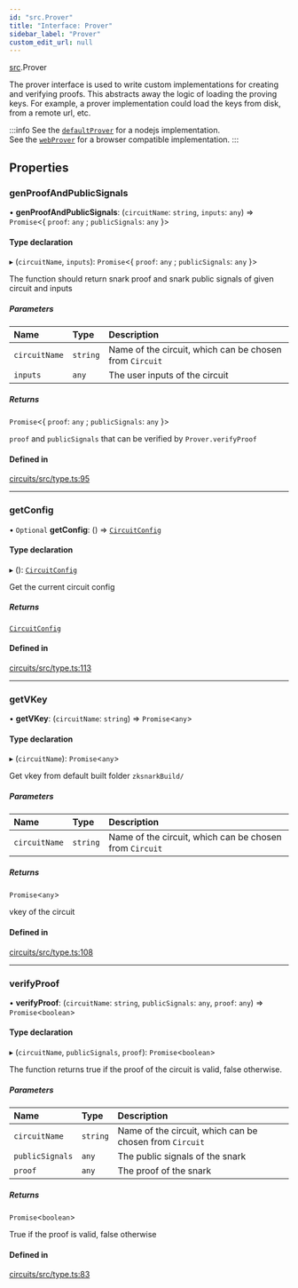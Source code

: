 ```yaml
---
id: "src.Prover"
title: "Interface: Prover"
sidebar_label: "Prover"
custom_edit_url: null
---
```


[src](../modules/src.md).Prover

The prover interface is used to write custom implementations for creating and verifying proofs.
This abstracts away the logic of loading the proving keys. For example, a prover implementation could load the keys from disk, from a remote url, etc.

:::info
See the [`defaultProver`](https://developer.unirep.io/docs/circuits-api/modules/provers_defaultProver) for a nodejs implementation. <br/>
See the [`webProver`](https://developer.unirep.io/docs/circuits-api/modules/provers_defaultProver) for a browser compatible implementation.
:::

## Properties

### genProofAndPublicSignals

• **genProofAndPublicSignals**: (`circuitName`: `string`, `inputs`: `any`) => `Promise`<{ `proof`: `any` ; `publicSignals`: `any`  }\>

#### Type declaration

▸ (`circuitName`, `inputs`): `Promise`<{ `proof`: `any` ; `publicSignals`: `any`  }\>

The function should return snark proof and snark public signals of given circuit and inputs

##### Parameters

| Name | Type | Description |
| :------ | :------ | :------ |
| `circuitName` | `string` | Name of the circuit, which can be chosen from `Circuit` |
| `inputs` | `any` | The user inputs of the circuit |

##### Returns

`Promise`<{ `proof`: `any` ; `publicSignals`: `any`  }\>

`proof` and `publicSignals` that can be verified by `Prover.verifyProof`

#### Defined in

[circuits/src/type.ts:95](https://github.com/Unirep/Unirep/blob/60105749/packages/circuits/src/type.ts#L95)

___

### getConfig

• `Optional` **getConfig**: () => [`CircuitConfig`](../classes/src.CircuitConfig.md)

#### Type declaration

▸ (): [`CircuitConfig`](../classes/src.CircuitConfig.md)

Get the current circuit config

##### Returns

[`CircuitConfig`](../classes/src.CircuitConfig.md)

#### Defined in

[circuits/src/type.ts:113](https://github.com/Unirep/Unirep/blob/60105749/packages/circuits/src/type.ts#L113)

___

### getVKey

• **getVKey**: (`circuitName`: `string`) => `Promise`<`any`\>

#### Type declaration

▸ (`circuitName`): `Promise`<`any`\>

Get vkey from default built folder `zksnarkBuild/`

##### Parameters

| Name | Type | Description |
| :------ | :------ | :------ |
| `circuitName` | `string` | Name of the circuit, which can be chosen from `Circuit` |

##### Returns

`Promise`<`any`\>

vkey of the circuit

#### Defined in

[circuits/src/type.ts:108](https://github.com/Unirep/Unirep/blob/60105749/packages/circuits/src/type.ts#L108)

___

### verifyProof

• **verifyProof**: (`circuitName`: `string`, `publicSignals`: `any`, `proof`: `any`) => `Promise`<`boolean`\>

#### Type declaration

▸ (`circuitName`, `publicSignals`, `proof`): `Promise`<`boolean`\>

The function returns true if the proof of the circuit is valid, false otherwise.

##### Parameters

| Name | Type | Description |
| :------ | :------ | :------ |
| `circuitName` | `string` | Name of the circuit, which can be chosen from `Circuit` |
| `publicSignals` | `any` | The public signals of the snark |
| `proof` | `any` | The proof of the snark |

##### Returns

`Promise`<`boolean`\>

True if the proof is valid, false otherwise

#### Defined in

[circuits/src/type.ts:83](https://github.com/Unirep/Unirep/blob/60105749/packages/circuits/src/type.ts#L83)
